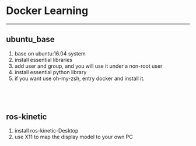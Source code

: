 # Docker Learning

---
## ubuntu_base

1. base on ubuntu:16.04 system
2. install essential libraries
3. add user and group, and you will use it under a non-root user
4. install essential python library
5. if you want use oh-my-zsh, entry docker and install it.

&nbsp;
---
## ros-kinetic
1. install ros-kinetic-Desktop
2. use X11 to map the display model to your own PC